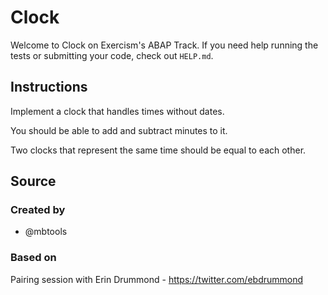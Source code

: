 # Clock

Welcome to Clock on Exercism's ABAP Track.
If you need help running the tests or submitting your code, check out `HELP.md`.

## Instructions

Implement a clock that handles times without dates.

You should be able to add and subtract minutes to it.

Two clocks that represent the same time should be equal to each other.

## Source

### Created by

- @mbtools

### Based on

Pairing session with Erin Drummond - https://twitter.com/ebdrummond